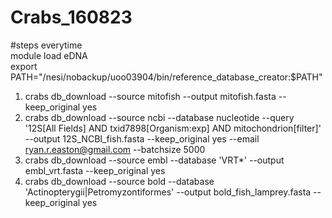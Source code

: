 # Crabs_160823
#steps everytime  
module load eDNA  
export PATH="/nesi/nobackup/uoo03904/bin/reference_database_creator:$PATH"
1) crabs db_download --source mitofish --output mitofish.fasta --keep_original yes
2) crabs db_download --source ncbi --database nucleotide --query '12S[All Fields] AND txid7898[Organism:exp] AND mitochondrion[filter]' --output 12S_NCBI_fish.fasta --keep_original yes --email ryan.r.easton@gmail.com --batchsize 5000
3) crabs db_download --source embl --database 'VRT*' --output embl_vrt.fasta --keep_original yes
4) crabs db_download --source bold --database 'Actinopterygii|Petromyzontiformes' --output bold_fish_lamprey.fasta --keep_original yes
